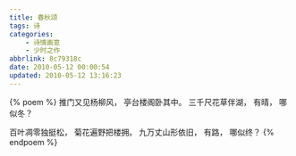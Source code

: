 ```yaml
---
title: 春秋颂
tags: 诗
categories: 
    - 诗情画意
    - 少时之作
abbrlink: 8c79318c
date: 2010-05-12 00:00:54
updated: 2010-05-12 13:16:23
---
```

{% poem %}
推门又见杨柳风，
亭台楼阁卧其中。
三千尺花草伴湖，
有晴，
哪似冬？

百叶凋零独挺松，
菊花遍野把楼拥。
九万丈山形依旧，
有路，
哪似终？
{% endpoem %}
